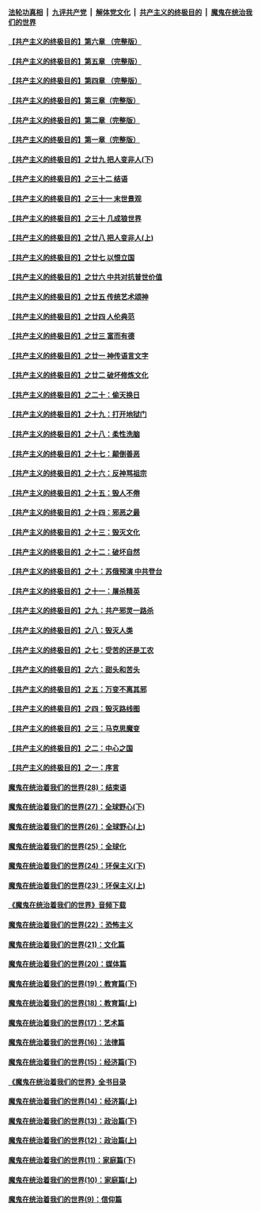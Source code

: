 

####  [法轮功真相](../../../../basic/blob/master/README.md?t=04042330) &nbsp;|&nbsp; [九评共产党](../../../../9ping.md/blob/master/README.md?t=04042330) &nbsp;|&nbsp; [解体党文化](../../../../jtdwh.md/blob/master/README.md?t=04042330)  &nbsp;|&nbsp; [共产主义的终极目的](../../../../gczydzjmd.md/blob/master/README.md?t=04042330) &nbsp;|&nbsp; [魔鬼在统治我们的世界](../../../../mgztzwmdsj.md/blob/master/README.md?t=04042330) 

#### [【共产主义的终极目的】第六章 （完整版）](../pages/nsc422/n11428913.md?t=04042330) 

#### [【共产主义的终极目的】第五章 （完整版）](../pages/nsc422/n11428912.md?t=04042330) 

#### [【共产主义的终极目的】第四章 （完整版）](../pages/nsc422/n11428907.md?t=04042330) 

#### [【共产主义的终极目的】第三章（完整版）](../pages/nsc422/n11428848.md?t=04042330) 

#### [【共产主义的终极目的】第二章（完整版）](../pages/nsc422/n11428831.md?t=04042330) 

#### [【共产主义的终极目的】第一章（完整版）](../pages/nsc422/n11417651.md?t=04042330) 

#### [【共产主义的终极目的】之廿九 把人变非人(下)](../pages/nsc422/n11344140.md?t=04042330) 

#### [【共产主义的终极目的】之三十二 结语](../pages/nsc422/n11360535.md?t=04042330) 

#### [【共产主义的终极目的】之三十一 末世景观](../pages/nsc422/n11351129.md?t=04042330) 

#### [【共产主义的终极目的】之三十 几成狼世界](../pages/nsc422/n11348280.md?t=04042330) 

#### [【共产主义的终极目的】之廿八 把人变非人(上)](../pages/nsc422/n11340492.md?t=04042330) 

#### [【共产主义的终极目的】之廿七 以恨立国](../pages/nsc422/n11336944.md?t=04042330) 

#### [【共产主义的终极目的】之廿六 中共对抗普世价值](../pages/nsc422/n11324785.md?t=04042330) 

#### [【共产主义的终极目的】之廿五 传统艺术颂神](../pages/nsc422/n11296396.md?t=04042330) 

#### [【共产主义的终极目的】之廿四 人伦典范](../pages/nsc422/n11296397.md?t=04042330) 

#### [【共产主义的终极目的】之廿三 富而有德](../pages/nsc422/n11283598.md?t=04042330) 

#### [【共产主义的终极目的】之廿一 神传语言文字](../pages/nsc422/n11263265.md?t=04042330) 

#### [【共产主义的终极目的】之廿二 破坏修炼文化](../pages/nsc422/n11245728.md?t=04042330) 

#### [【共产主义的终极目的】之二十：偷天换日](../pages/nsc422/n11238846.md?t=04042330) 

#### [【共产主义的终极目的】之十九：打开地狱门](../pages/nsc422/n11206376.md?t=04042330) 

#### [【共产主义的终极目的】之十八：柔性洗脑](../pages/nsc422/n11199994.md?t=04042330) 

#### [【共产主义的终极目的】之十七：颠倒善恶](../pages/nsc422/n11179782.md?t=04042330) 

#### [【共产主义的终极目的】之十六：反神骂祖宗](../pages/nsc422/n11166798.md?t=04042330) 

#### [【共产主义的终极目的】之十五：毁人不倦](../pages/nsc422/n11166792.md?t=04042330) 

#### [【共产主义的终极目的】之十四：邪恶之最](../pages/nsc422/n11150249.md?t=04042330) 

#### [【共产主义的终极目的】之十三：毁灭文化](../pages/nsc422/n11135227.md?t=04042330) 

#### [【共产主义的终极目的】之十二：破坏自然](../pages/nsc422/n11135214.md?t=04042330) 

#### [【共产主义的终极目的】之十：苏俄预演 中共登台](../pages/nsc422/n11118424.md?t=04042330) 

#### [【共产主义的终极目的】之十一：屠杀精英](../pages/nsc422/n11118442.md?t=04042330) 

#### [【共产主义的终极目的】之九：共产邪灵一路杀](../pages/nsc422/n11114139.md?t=04042330) 

#### [【共产主义的终极目的】之八：毁灭人类](../pages/nsc422/n11108503.md?t=04042330) 

#### [【共产主义的终极目的】之七：受苦的还是工农](../pages/nsc422/n11101809.md?t=04042330) 

#### [【共产主义的终极目的】之六：甜头和苦头](../pages/nsc422/n11096971.md?t=04042330) 

#### [【共产主义的终极目的】之五：万变不离其邪](../pages/nsc422/n11091285.md?t=04042330) 

#### [【共产主义的终极目的】之四：毁灭路线图](../pages/nsc422/n11086284.md?t=04042330) 

#### [【共产主义的终极目的】之三：马克思魔变](../pages/nsc422/n11061941.md?t=04042330) 

#### [【共产主义的终极目的】之二：中心之国](../pages/nsc422/n11047728.md?t=04042330) 

#### [【共产主义的终极目的】之一：序言](../pages/nsc422/n11086077.md?t=04042330) 

#### [魔鬼在统治着我们的世界(28)：结束语](../pages/nsc422/n10936246.md?t=04042330) 

#### [魔鬼在统治着我们的世界(27)：全球野心(下)](../pages/nsc422/n10928319.md?t=04042330) 

#### [魔鬼在统治着我们的世界(26)：全球野心(上)](../pages/nsc422/n10900318.md?t=04042330) 

#### [魔鬼在统治着我们的世界(25)：全球化](../pages/nsc422/n10788205.md?t=04042330) 

#### [魔鬼在统治着我们的世界(24)：环保主义(下)](../pages/nsc422/n10695307.md?t=04042330) 

#### [魔鬼在统治着我们的世界(23)：环保主义(上)](../pages/nsc422/n10688613.md?t=04042330) 

#### [《魔鬼在统治着我们的世界》音频下载](../pages/nsc422/n10635553.md?t=04042330) 

#### [魔鬼在统治着我们的世界(22)：恐怖主义](../pages/nsc422/n10614727.md?t=04042330) 

#### [魔鬼在统治着我们的世界(21)：文化篇](../pages/nsc422/n10597706.md?t=04042330) 

#### [魔鬼在统治着我们的世界(20)：媒体篇](../pages/nsc422/n10586579.md?t=04042330) 

#### [魔鬼在统治着我们的世界(19)：教育篇(下)](../pages/nsc422/n10564808.md?t=04042330) 

#### [魔鬼在统治着我们的世界(18)：教育篇(上)](../pages/nsc422/n10526970.md?t=04042330) 

#### [魔鬼在统治着我们的世界(17)：艺术篇](../pages/nsc422/n10499093.md?t=04042330) 

#### [魔鬼在统治着我们的世界(16)：法律篇](../pages/nsc422/n10485969.md?t=04042330) 

#### [魔鬼在统治着我们的世界(15)：经济篇(下)](../pages/nsc422/n10469975.md?t=04042330) 

#### [《魔鬼在统治着我们的世界》全书目录](../pages/nsc422/n10464261.md?t=04042330) 

#### [魔鬼在统治着我们的世界(14)：经济篇(上)](../pages/nsc422/n10457370.md?t=04042330) 

#### [魔鬼在统治着我们的世界(13)：政治篇(下)](../pages/nsc422/n10448270.md?t=04042330) 

#### [魔鬼在统治着我们的世界(12)：政治篇(上)](../pages/nsc422/n10444576.md?t=04042330) 

#### [魔鬼在统治着我们的世界(11)：家庭篇(下)](../pages/nsc422/n10440961.md?t=04042330) 

#### [魔鬼在统治着我们的世界(10)：家庭篇(上)](../pages/nsc422/n10435448.md?t=04042330) 

#### [魔鬼在统治着我们的世界(9)：信仰篇](../pages/nsc422/n10432159.md?t=04042330) 

